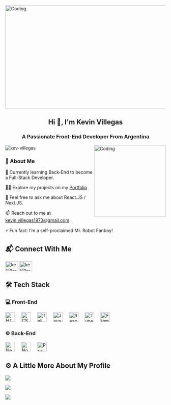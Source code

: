<img align="center" width="1000" height="325" alt="Coding" src="https://media2.giphy.com/media/l4EpkVLqUj8BI7OV2/giphy.gif?cid=ecf05e47lvfhzjea63v8rcedkc15w5v7ykztq8xxmhzhiusy&ep=v1_gifs_search&rid=giphy.gif&ct=g"/>
<h2 align="center">Hi 👋, I'm Kevin Villegas</h2> 
<h3 align="center">A Passionate Front-End Developer From Argentina</h3>
<img align="right" alt="Coding" width="225" src="https://media1.giphy.com/media/v1.Y2lkPTc5MGI3NjExemUxYnkyY2lzbXBrM3o4dnQxa2JkM3d3emk3MDZva3FjMXZxZDBucCZlcD12MV9pbnRlcm5hbF9naWZfYnlfaWQmY3Q9Zw/W3klTgJuKy5vymEoe7/giphy.gif"/>

<p align="left"> <img src="https://komarev.com/ghpvc/?username=kev-villegas&label=Profile%20views&color=0e75b6&style=flat" alt="kev-villegas" /> </p>

<h3 align="left"> 💼 About Me </h3>

🌱 Currently learning Back-End to become a Full-Stack Developer.

👨‍💻 Explore my projects on my <a href="https://personal-portfolio-alpha-henna.vercel.app" target="_blank">
Portfolio
</a>

💬 Feel free to ask me about React.JS / Next.JS.

📫 Reach out to me at kevin.villegas1973@gmail.com.

⚡ Fun fact: I’m a self-proclaimed Mr. Robot Fanboy!

<h2 align="left"> 📬 Connect With Me </h2>
<p align="left">
<a href="https://linkedin.com/in/kevin--villegas" target="_blank"><img align="center" src="https://raw.githubusercontent.com/rahuldkjain/github-profile-readme-generator/master/src/images/icons/Social/linked-in-alt.svg" alt="kevin--villegas" height="30" width="40" /></a>
<a href="https://www.behance.net/kevinvillegas1973/appreciated" target="_blank"><img align="center" src="https://raw.githubusercontent.com/rahuldkjain/github-profile-readme-generator/master/src/images/icons/Social/behance.svg" alt="kevin--villegas" height="30" width="40" /></a>
</p>

<div align="left">
  <h2 align="left"> 🛠 Tech Stack </h2>
  <h3 align="left"> 💻 Front-End </h3>
  <img src="https://cdn.jsdelivr.net/gh/devicons/devicon/icons/html5/html5-original.svg" height="30" alt="HTML5" />
  <img width="12" />
  <img src="https://cdn.jsdelivr.net/gh/devicons/devicon/icons/css3/css3-original.svg" height="30" alt="CSS3" />
  <img width="12" />
  <img src="https://cdn.jsdelivr.net/gh/devicons/devicon/icons/tailwindcss/tailwindcss-original.svg" height="30" alt="Tailwind" />
  <img width="12" />
  <img src="https://cdn.jsdelivr.net/gh/devicons/devicon/icons/javascript/javascript-original.svg" height="30" alt="JavaScript" />
  <img width="12" />
  <img src="https://cdn.jsdelivr.net/gh/devicons/devicon/icons/react/react-original.svg" height="30" alt="React.js logo" />
  <img width="12" />
  <img src="https://cdn.jsdelivr.net/gh/devicons/devicon/icons/typescript/typescript-original.svg" height="30" alt="TypeScript" />
  <img width="12" />
  <img src="https://cdn.jsdelivr.net/gh/devicons/devicon/icons/figma/figma-original.svg" height="30" alt="Figma" />
  <img width="12" />

  <h3 align="left"> ⚙️ Back-End </h3>
  <img src="https://cdn.jsdelivr.net/gh/devicons/devicon/icons/nextjs/nextjs-plain.svg" height="30" alt="Next.js" />
  <img width="12" />
  <img src="https://cdn.jsdelivr.net/gh/devicons/devicon/icons/nodejs/nodejs-original.svg" height="30" alt="Node.js" />
  <img width="12" />
  <img src="https://cdn.jsdelivr.net/gh/devicons/devicon/icons/prisma/prisma-original.svg" height="30" alt="Prisma" />
  <img width="12" />
</div>

<div align="left">
   <h2 align="left"> ⚙️ A Little More About My Profile </h2>

   ![](https://github-readme-streak-stats.herokuapp.com/?user=Kev-Villegas&theme=radical&hide_border=false)<br/>

   ![](https://github-readme-stats.vercel.app/api?username=Kev-Villegas&theme=radical&hide_border=false&include_all_commits=false&count_private=false)<br/>

   ![](https://github-readme-stats.vercel.app/api/top-langs/?username=Kev-Villegas&theme=radical&hide_border=false&include_all_commits=false&count_private=false&layout=compact)
</div>




